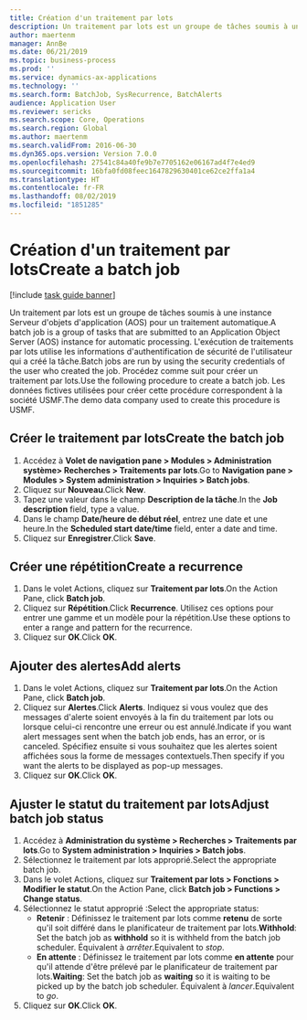 ```yaml
---
title: Création d'un traitement par lots
description: Un traitement par lots est un groupe de tâches soumis à une instance Serveur d'objets d'application (AOS) pour un traitement automatique.
author: maertenm
manager: AnnBe
ms.date: 06/21/2019
ms.topic: business-process
ms.prod: ''
ms.service: dynamics-ax-applications
ms.technology: ''
ms.search.form: BatchJob, SysRecurrence, BatchAlerts
audience: Application User
ms.reviewer: sericks
ms.search.scope: Core, Operations
ms.search.region: Global
ms.author: maertenm
ms.search.validFrom: 2016-06-30
ms.dyn365.ops.version: Version 7.0.0
ms.openlocfilehash: 27541c84a40fe9b7e7705162e06167ad4f7e4ed9
ms.sourcegitcommit: 16bfa0fd08feec1647829630401ce62ce2ffa1a4
ms.translationtype: HT
ms.contentlocale: fr-FR
ms.lasthandoff: 08/02/2019
ms.locfileid: "1851285"
---
```

# <a name="create-a-batch-job"></a><span data-ttu-id="df350-103">Création d'un traitement par lots</span><span class="sxs-lookup"><span data-stu-id="df350-103">Create a batch job</span></span>

[!include [task guide banner](../../includes/task-guide-banner.md)]

<span data-ttu-id="df350-104">Un traitement par lots est un groupe de tâches soumis à une instance Serveur d'objets d'application (AOS) pour un traitement automatique.</span><span class="sxs-lookup"><span data-stu-id="df350-104">A batch job is a group of tasks that are submitted to an Application Object Server (AOS) instance for automatic processing.</span></span> <span data-ttu-id="df350-105">L'exécution de traitements par lots utilise les informations d'authentification de sécurité de l'utilisateur qui a créé la tâche.</span><span class="sxs-lookup"><span data-stu-id="df350-105">Batch jobs are run by using the security credentials of the user who created the job.</span></span> <span data-ttu-id="df350-106">Procédez comme suit pour créer un traitement par lots.</span><span class="sxs-lookup"><span data-stu-id="df350-106">Use the following procedure to create a batch job.</span></span> <span data-ttu-id="df350-107">Les données fictives utilisées pour créer cette procédure correspondent à la société USMF.</span><span class="sxs-lookup"><span data-stu-id="df350-107">The demo data company used to create this procedure is USMF.</span></span>


## <a name="create-the-batch-job"></a><span data-ttu-id="df350-108">Créer le traitement par lots</span><span class="sxs-lookup"><span data-stu-id="df350-108">Create the batch job</span></span>
1. <span data-ttu-id="df350-109">Accédez à **Volet de navigation pane > Modules > Administration système> Recherches > Traitements par lots**.</span><span class="sxs-lookup"><span data-stu-id="df350-109">Go to **Navigation pane > Modules > System administration > Inquiries > Batch jobs**.</span></span>
2. <span data-ttu-id="df350-110">Cliquez sur **Nouveau**.</span><span class="sxs-lookup"><span data-stu-id="df350-110">Click **New**.</span></span>
3. <span data-ttu-id="df350-111">Tapez une valeur dans le champ **Description de la tâche**.</span><span class="sxs-lookup"><span data-stu-id="df350-111">In the **Job description** field, type a value.</span></span>
4. <span data-ttu-id="df350-112">Dans le champ **Date/heure de début réel**, entrez une date et une heure.</span><span class="sxs-lookup"><span data-stu-id="df350-112">In the **Scheduled start date/time** field, enter a date and time.</span></span>
5. <span data-ttu-id="df350-113">Cliquez sur **Enregistrer**.</span><span class="sxs-lookup"><span data-stu-id="df350-113">Click **Save**.</span></span>

## <a name="create-a-recurrence"></a><span data-ttu-id="df350-114">Créer une répétition</span><span class="sxs-lookup"><span data-stu-id="df350-114">Create a recurrence</span></span>
1. <span data-ttu-id="df350-115">Dans le volet Actions, cliquez sur **Traitement par lots**.</span><span class="sxs-lookup"><span data-stu-id="df350-115">On the Action Pane, click **Batch job**.</span></span>
2. <span data-ttu-id="df350-116">Cliquez sur **Répétition**.</span><span class="sxs-lookup"><span data-stu-id="df350-116">Click **Recurrence**.</span></span> <span data-ttu-id="df350-117">Utilisez ces options pour entrer une gamme et un modèle pour la répétition.</span><span class="sxs-lookup"><span data-stu-id="df350-117">Use these options to enter a range and pattern for the recurrence.</span></span>  
3. <span data-ttu-id="df350-118">Cliquez sur **OK**.</span><span class="sxs-lookup"><span data-stu-id="df350-118">Click **OK**.</span></span>

## <a name="add-alerts"></a><span data-ttu-id="df350-119">Ajouter des alertes</span><span class="sxs-lookup"><span data-stu-id="df350-119">Add alerts</span></span>
1. <span data-ttu-id="df350-120">Dans le volet Actions, cliquez sur **Traitement par lots**.</span><span class="sxs-lookup"><span data-stu-id="df350-120">On the Action Pane, click **Batch job**.</span></span>
2. <span data-ttu-id="df350-121">Cliquez sur **Alertes**.</span><span class="sxs-lookup"><span data-stu-id="df350-121">Click **Alerts**.</span></span> <span data-ttu-id="df350-122">Indiquez si vous voulez que des messages d'alerte soient envoyés à la fin du traitement par lots ou lorsque celui-ci rencontre une erreur ou est annulé.</span><span class="sxs-lookup"><span data-stu-id="df350-122">Indicate if you want alert messages sent when the batch job ends, has an error, or is canceled.</span></span> <span data-ttu-id="df350-123">Spécifiez ensuite si vous souhaitez que les alertes soient affichées sous la forme de messages contextuels.</span><span class="sxs-lookup"><span data-stu-id="df350-123">Then specify if you want the alerts to be displayed as pop-up messages.</span></span>   
3. <span data-ttu-id="df350-124">Cliquez sur **OK**.</span><span class="sxs-lookup"><span data-stu-id="df350-124">Click **OK**.</span></span>

## <a name="adjust-batch-job-status"></a><span data-ttu-id="df350-125">Ajuster le statut du traitement par lots</span><span class="sxs-lookup"><span data-stu-id="df350-125">Adjust batch job status</span></span>
1. <span data-ttu-id="df350-126">Accédez à **Administration du système > Recherches > Traitements par lots**.</span><span class="sxs-lookup"><span data-stu-id="df350-126">Go to **System administration > Inquiries > Batch jobs**.</span></span>
2. <span data-ttu-id="df350-127">Sélectionnez le traitement par lots approprié.</span><span class="sxs-lookup"><span data-stu-id="df350-127">Select the appropriate batch job.</span></span>
3. <span data-ttu-id="df350-128">Dans le volet Actions, cliquez sur **Traitement par lots > Fonctions > Modifier le statut**.</span><span class="sxs-lookup"><span data-stu-id="df350-128">On the Action Pane, click **Batch job > Functions > Change status**.</span></span>
4. <span data-ttu-id="df350-129">Sélectionnez le statut approprié :</span><span class="sxs-lookup"><span data-stu-id="df350-129">Select the appropriate status:</span></span>
    - <span data-ttu-id="df350-130">**Retenir** : Définissez le traitement par lots comme **retenu** de sorte qu'il soit différé dans le planificateur de traitement par lots.</span><span class="sxs-lookup"><span data-stu-id="df350-130">**Withhold**: Set the batch job as **withhold** so it is withheld from the batch job scheduler.</span></span> <span data-ttu-id="df350-131">Équivalent à *arrêter*.</span><span class="sxs-lookup"><span data-stu-id="df350-131">Equivalent to *stop*.</span></span>
    - <span data-ttu-id="df350-132">**En attente** : Définissez le traitement par lots comme **en attente** pour qu'il attende d'être prélevé par le planificateur de traitement par lots.</span><span class="sxs-lookup"><span data-stu-id="df350-132">**Waiting**: Set the batch job as **waiting** so it is waiting to be picked up by the batch job scheduler.</span></span> <span data-ttu-id="df350-133">Équivalent à *lancer*.</span><span class="sxs-lookup"><span data-stu-id="df350-133">Equivalent to *go*.</span></span>
5. <span data-ttu-id="df350-134">Cliquez sur **OK**.</span><span class="sxs-lookup"><span data-stu-id="df350-134">Click **OK**.</span></span>
